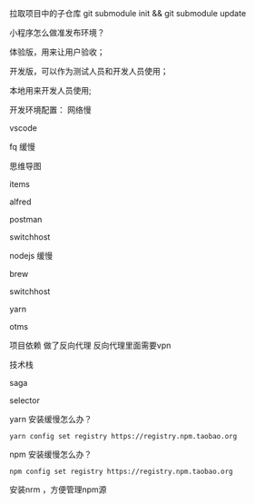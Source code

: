 拉取项目中的子仓库  git submodule init && git submodule update

 



小程序怎么做准发布环境？ 

体验版，用来让用户验收；

开发版，可以作为测试人员和开发人员使用；

本地用来开发人员使用;



 

开发环境配置： 网络慢

vscode 

fq   缓慢

思维导图

items

alfred

postman

switchhost

nodejs 缓慢

brew

switchhost

yarn





otms 

项目依赖 做了反向代理  反向代理里面需要vpn

技术栈

saga

selector



yarn 安装缓慢怎么办？

```
yarn config set registry https://registry.npm.taobao.org
```

npm 安装缓慢怎么办？

```
npm config set registry https://registry.npm.taobao.org
```

安装nrm ，方便管理npm源



